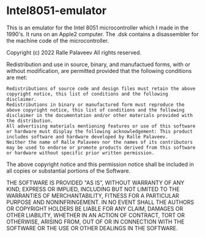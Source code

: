# Intel8051-emulator
This is an emulator for the Intel 8051 microcontroller which I made in the 1990's. It runs on an Apple2 computer.
The .dsk contains a disassembler for the machine code of the microcontroller.

Copyright (c) 2022 Ralle Palaveev All rights reserved.

Redistribution and use in source, binary, and manufactued forms, with or without modification, are permitted provided that the following conditions are met:

    Redistributions of source code and design files must retain the above copyright notice, this list of conditions and the following disclaimer.
    Redistributions in binary or manufactured form must reproduce the above copyright notice, this list of conditions and the following disclaimer in the documentation and/or other materials provided with the distribution.
    All advertising materials mentioning features or use of this software or hardware must display the following acknowledgement: This product includes software and hardware developed by Ralle Palaveev.
    Neither the name of Ralle Palaveev nor the names of its contributors may be used to endorse or promote products derived from this software or hardware without specific prior written permission.

The above copyright notice and this permission notice shall be included in all copies or substantial portions of the Software.

THE SOFTWARE IS PROVIDED "AS IS", WITHOUT WARRANTY OF ANY KIND, EXPRESS OR IMPLIED, INCLUDING BUT NOT LIMITED TO THE WARRANTIES OF MERCHANTABILITY, FITNESS FOR A PARTICULAR PURPOSE AND NONINFRINGEMENT. IN NO EVENT SHALL THE AUTHORS OR COPYRIGHT HOLDERS BE LIABLE FOR ANY CLAIM, DAMAGES OR OTHER LIABILITY, WHETHER IN AN ACTION OF CONTRACT, TORT OR OTHERWISE, ARISING FROM, OUT OF OR IN CONNECTION WITH THE SOFTWARE OR THE USE OR OTHER DEALINGS IN THE SOFTWARE.
